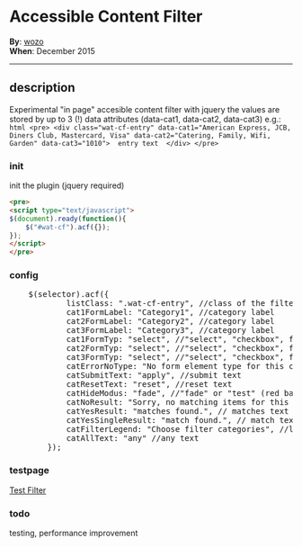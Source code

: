 # Accessible Content Filter 

**By**: [wozo](https://github.com/wozo)  
**When**: December 2015

-----

## description

Experimental "in page" accesible content filter with jquery
the values are stored by up to 3 (!) data attributes (data-cat1, data-cat2, data-cat3) e.g.:
    ```html
    <pre>
    <div class="wat-cf-entry" data-cat1="American Express, JCB, Diners Club, Mastercard, Visa" data-cat2="Catering, Family, Wifi, Garden" data-cat3="1010"> 
            entry text 
    </div>
    </pre>
    ```

### init

init the plugin (jquery required)

```html
<pre>
<script type="text/javascript"> 
$(document).ready(function(){
	$("#wat-cf").acf({});   
});
</script>
</pre>
```

### config
<pre>
    $(selector).acf({							
			listClass: ".wat-cf-entry", //class of the filterable item
			cat1FormLabel: "Category1", //category label
			cat2FormLabel: "Category2", //category label
			cat3FormLabel: "Category3", //category label
			cat1FormTyp: "select", //"select", "checkbox", false
			cat2FormTyp: "select", //"select", "checkbox", false
			cat3FormTyp: "select", //"select", "checkbox", false
			catErrorNoType: "No form element type for this category defined",  //possible error message
			catSubmitText: "apply", //submit text
			catResetText: "reset", //reset text
			catHideModus: "fade", //"fade" or "test" (red background)
			catNoResult: "Sorry, no matching items for this filter found.", //no item found text
			catYesResult: "matches found.", // matches text
			catYesSingleResult: "match found.", // match text
			catFilterLegend: "Choose filter categories", //legend text
			catAllText: "any" //any text
		});
</pre>

### testpage

[Test Filter](http://web-tech.at/woz/acf/)  

### todo

testing, performance improvement
